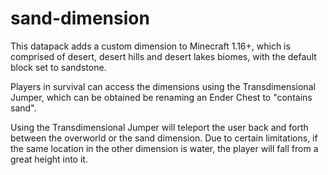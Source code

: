 # sand-dimension

This datapack adds a custom dimension to Minecraft 1.16+, which is comprised of desert, desert hills and desert lakes biomes, with the default block set to sandstone.

Players in survival can access the dimensions using the Transdimensional Jumper, which can be obtained be renaming an Ender Chest to "contains sand".

Using the Transdimensional Jumper will teleport the user back and forth between the overworld or the sand dimension. Due to certain limitations, if the same location in the other dimension is water, the player will fall from a great height into it.
